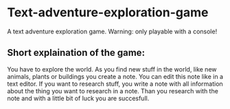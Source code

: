 # Text-adventure-exploration-game
A text adventure exploration game. Warning: only playable with a console!

## Short explaination of the game:

You have to explore the world. As you find new stuff in the world, like new animals, plants or buildings you create a note. You can edit this note like in a text editor. If you want to research stuff, you write a note with all information about the thing you want to research in a note. Than you research with the note and with a little bit of luck you are succesfull.
